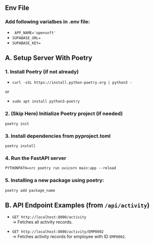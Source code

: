 ## Env File
### Add following varialbes in .env file:
- ` APP_NAME='opensoft'`
- `SUPABASE_URL=`
- `SUPABASE_KEY=`


## A. Setup Server With Poetry

### 1. Install Poetry (if not already)
- `curl -sSL https://install.python-poetry.org | python3 -`

or 

- `sudo apt install python3-poetry`

### 2. (Skip Here) Initialize Poetry project (if needed)
`poetry init`

### 3. Install dependencies from pyproject.toml
`poetry install`

### 4. Run the FastAPI server
`PYTHONPATH=src poetry run uvicorn main:app --reload`

### 5. Installing a new package using poetry:
`poetry add package_name`


## B. API Endpoint Examples (from `/api/activity`)

- `GET http://localhost:8000/activity`  
  → Fetches all activity records.

- `GET http://localhost:8000/activity/EMP0002`  
  → Fetches activity records for employee with ID `EMP0002`.